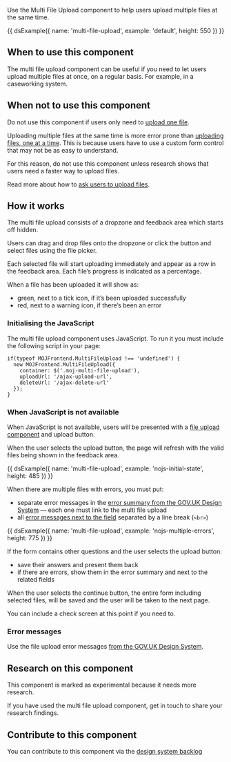 Use the Multi File Upload component to help users upload multiple files at the same time.

{{ dsExample({
  name: 'multi-file-upload',
  example: 'default',
  height: 550
}) }}

## When to use this component

The multi file upload component can be useful if you need to let users upload multiple files at once, on a regular basis. For example, in a caseworking system.

## When not to use this component

Do not use this component if users only need to [upload one file](/patterns/upload-files).

Uploading multiple files at the same time is more error prone than [uploading files, one at a time](/patterns/upload-files). This is because users have to use a custom form control that may not be as easy to understand.

For this reason, do not use this component unless research shows that users need a faster way to upload files.

Read more about how to [ask users to upload files](/patterns/upload-files).

## How it works
The multi file upload consists of a dropzone and feedback area which starts off hidden.

<!-- [Image] -->

Users can drag and drop files onto the dropzone or click the button and select files using the file picker.

Each selected file will start uploading immediately and appear as a row in the feedback area. Each file’s progress is indicated as a percentage.

<!-- [Image] -->

When a file has been uploaded it will show as:

- green, next to a tick icon, if it’s been uploaded successfully
- red, next to a warning icon, if there’s been an error

<!-- [Image] -->

### Initialising the JavaScript

The multi file upload component uses JavaScript. To run it you must include the following script in your page:

```
if(typeof MOJFrontend.MultiFileUpload !== 'undefined') {
  new MOJFrontend.MultiFileUpload({
    container: $('.moj-multi-file-upload'),
    uploadUrl: '/ajax-upload-url',
    deleteUrl: '/ajax-delete-url'
  });
}
```

### When JavaScript is not available

When JavaScript is not available, users will be presented with a [file upload component](https://design-system.service.gov.uk/components/file-upload/) and upload button.

When the user selects the upload button, the page will refresh with the valid files being shown in the feedback area.

{{ dsExample({
  name: 'multi-file-upload',
  example: 'nojs-initial-state',
  height: 485
}) }}

When there are multiple files with errors, you must put:

- separate error messages in the [error summary from the GOV.UK Design System](https://design-system.service.gov.uk/components/error-summary/) — each one must link to the multi file upload
- all [error messages next to the field](https://design-system.service.gov.uk/components/error-message/) separated by a line break (`<br>`)

{{ dsExample({
  name: 'multi-file-upload',
  example: 'nojs-multiple-errors',
  height: 775
}) }}

If the form contains other questions and the user selects the upload button:

- save their answers and present them back
- if there are errors, show them in the error summary and next to the related fields

When the user selects the continue button, the entire form including selected files, will be saved and the user will be taken to the next page.

You can include a check screen at this point if you need to.

### Error messages

Use the file upload error messages [from the GOV.UK Design System](https://design-system.service.gov.uk/components/file-upload/#error-messages).

## Research on this component

This component is marked as experimental because it needs more research.

If you have used the multi file upload component, get in touch to share your research findings.

## Contribute to this component

You can contribute to this component via the [design system backlog](https://github.com/ministryofjustice/moj-design-system-backlog/issues/1)